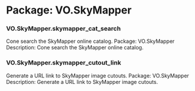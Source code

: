 # Package: VO.SkyMapper


### VO.SkyMapper.skymapper_cat_search

Cone search the SkyMapper online catalog. Package: VO.SkyMapper Description: Cone search the SkyMapper online catalog.


### VO.SkyMapper.skymapper_cutout_link

Generate a URL link to SkyMapper image cutouts. Package: VO.SkyMapper Description: Generate a URL link to SkyMapper image cutouts.



